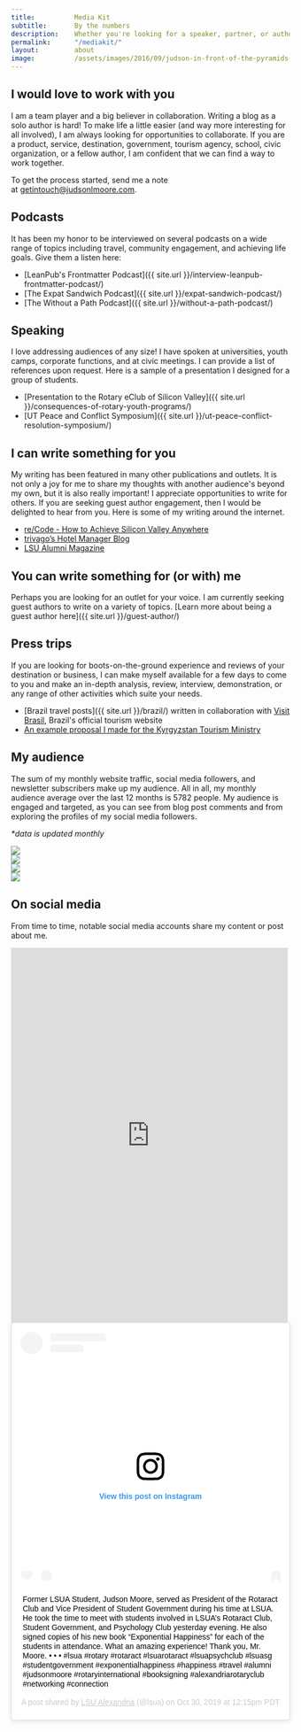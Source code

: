```yaml
---
title: 			Media Kit
subtitle: 		By the numbers
description: 	Whether you're looking for a speaker, partner, or author, there is a way for us to work together. See examples of my work and collaborations here and learn what the impact is by the numbers. 
permalink: 		"/mediakit/"
layout: 		about
image: 			/assets/images/2016/09/judson-in-front-of-the-pyramids-in-giza-egypt.jpg
---
```



## I would love to work with you

I am a team player and a big believer in collaboration. Writing a blog as a solo author is hard! To make life a little easier (and way more interesting for all involved), I am always looking for opportunities to collaborate. If you are a product, service, destination, government, tourism agency, school, civic organization, or a fellow author, I am confident that we can find a way to work together.

To get the process started, send me a note at [getintouch@judsonlmoore.com](mailto:getintouch@judsonlmoore.com).

## Podcasts

It has been my honor to be interviewed on several podcasts on a wide range of topics including travel, community engagement, and achieving life goals. Give them a listen here: 

- [LeanPub's Frontmatter Podcast]({{ site.url }}/interview-leanpub-frontmatter-podcast/)
- [The Expat Sandwich Podcast]({{ site.url }}/expat-sandwich-podcast/)
- [The Without a Path Podcast]({{ site.url }}/without-a-path-podcast/)

## Speaking

I love addressing audiences of any size! I have spoken at universities, youth camps, corporate functions, and at civic meetings. I can provide a list of references upon request. Here is a sample of a presentation I designed for a group of students.

- [Presentation to the Rotary eClub of Silicon Valley]({{ site.url }}/consequences-of-rotary-youth-programs/)
- [UT Peace and Conflict Symposium]({{ site.url }}/ut-peace-conflict-resolution-symposium/)

## I can write something for you

My writing has been featured in many other publications and outlets. It is not only a joy for me to share my thoughts with another audience's beyond my own, but it is also really important! I appreciate opportunities to write for others. If you are seeking guest author engagement, then I would be delighted to hear from you. Here is some of my writing around the internet.

- [re/Code - How to Achieve Silicon Valley Anywhere](https://www.vox.com/2014/6/25/11628326/how-to-achieve-silicon-valley-anywhere)
- [trivago’s Hotel Manager Blog](https://web.archive.org/web/20170509120316/http://hotelmanager-blog.trivago.com/en-us/author/jmoore/)
- [LSU Alumni Magazine](https://www.lsualumni.org/alumni-magazine)

## You can write something for (or with) me

Perhaps you are looking for an outlet for your voice. I am currently seeking guest authors to write on a variety of topics. [Learn more about being a guest author here]({{ site.url }}/guest-author/)

## Press trips

If you are looking for boots-on-the-ground experience and reviews of your destination or business, I can make myself available for a few days to come to you and make an in-depth analysis, review, interview, demonstration, or any range of other activities which suite your needs.

- [Brazil travel posts]({{ site.url }}/brazil/) written in collaboration with [Visit Brasil](https://www.visitbrasil.com/), Brazil's official tourism website
- [An example proposal I made for the Kyrgyzstan Tourism Ministry](https://docs.google.com/document/d/1ekVHAuhlnPW0RbfJu2jaf8A-nZfnFMNDx9i-DJp0_jo/edit?usp=sharing)

## My audience

The sum of my monthly website traffic, social media followers, and newsletter subscribers make up my audience. All in all, my monthly audience average over the last 12 months is 5782 people. My audience is engaged and targeted, as you can see from blog post comments and from exploring the profiles of my social media followers.

*\*data is updated monthly*

<div class="row">
    <div class="col-md-6">
        <img src="https://docs.google.com/spreadsheets/d/1cSF28oSk4nuwIvSWOmJFAeCj2ZlBTOKHMGJU1kkH-As/pubchart?oid=141894970&amp;format=image" class="w-100" >
    </div>
    <div class="col-md-6">
        <img src="https://docs.google.com/spreadsheets/d/e/2PACX-1vRsroHw6BiIHJF1qiY62-yT_Vp2sr182D3C89REB6hUVHwcRCOKR2wQaJyyFOfWNwhPvfKoMAcbb7Hs/pubchart?oid=1699980851&amp;format=image" class="w-100" >
    </div>
    <div class="col-md-6">
        <img src="https://docs.google.com/spreadsheets/d/e/2PACX-1vRsroHw6BiIHJF1qiY62-yT_Vp2sr182D3C89REB6hUVHwcRCOKR2wQaJyyFOfWNwhPvfKoMAcbb7Hs/pubchart?oid=1733573448&amp;format=image" class="w-100" >
    </div>
    <div class="col-md-6">
        <img src="https://docs.google.com/spreadsheets/d/e/2PACX-1vRsroHw6BiIHJF1qiY62-yT_Vp2sr182D3C89REB6hUVHwcRCOKR2wQaJyyFOfWNwhPvfKoMAcbb7Hs/pubchart?oid=485259815&amp;format=image" class="w-100" >
    </div>
</div>

## On social media

From time to time, notable social media accounts share my content or post about me. 

<div class="row">
    <div class="col-md-6">
        <iframe src="https://www.facebook.com/plugins/post.php?href=https%3A%2F%2Fwww.facebook.com%2Frotary%2Fposts%2F10159020022679552%3A0&width=500" width="500" height="677" style="border:none;overflow:hidden" scrolling="no" frameborder="0" allowTransparency="true" allow="encrypted-media"></iframe>
    </div>
    <div class="col-md-6">
        <blockquote class="instagram-media" data-instgrm-captioned data-instgrm-permalink="https://www.instagram.com/p/B4QPOUZBhj4/?utm_source=ig_embed&amp;utm_campaign=loading" data-instgrm-version="12" style=" background:#FFF; border:0; border-radius:3px; box-shadow:0 0 1px 0 rgba(0,0,0,0.5),0 1px 10px 0 rgba(0,0,0,0.15); margin: 1px; max-width:540px; min-width:326px; padding:0; width:99.375%; width:-webkit-calc(100% - 2px); width:calc(100% - 2px);"><div style="padding:16px;"> <a href="https://www.instagram.com/p/B4QPOUZBhj4/?utm_source=ig_embed&amp;utm_campaign=loading" style=" background:#FFFFFF; line-height:0; padding:0 0; text-align:center; text-decoration:none; width:100%;" target="_blank"> <div style=" display: flex; flex-direction: row; align-items: center;"> <div style="background-color: #F4F4F4; border-radius: 50%; flex-grow: 0; height: 40px; margin-right: 14px; width: 40px;"></div> <div style="display: flex; flex-direction: column; flex-grow: 1; justify-content: center;"> <div style=" background-color: #F4F4F4; border-radius: 4px; flex-grow: 0; height: 14px; margin-bottom: 6px; width: 100px;"></div> <div style=" background-color: #F4F4F4; border-radius: 4px; flex-grow: 0; height: 14px; width: 60px;"></div></div></div><div style="padding: 19% 0;"></div> <div style="display:block; height:50px; margin:0 auto 12px; width:50px;"><svg width="50px" height="50px" viewBox="0 0 60 60" version="1.1" xmlns="https://www.w3.org/2000/svg" xmlns:xlink="https://www.w3.org/1999/xlink"><g stroke="none" stroke-width="1" fill="none" fill-rule="evenodd"><g transform="translate(-511.000000, -20.000000)" fill="#000000"><g><path d="M556.869,30.41 C554.814,30.41 553.148,32.076 553.148,34.131 C553.148,36.186 554.814,37.852 556.869,37.852 C558.924,37.852 560.59,36.186 560.59,34.131 C560.59,32.076 558.924,30.41 556.869,30.41 M541,60.657 C535.114,60.657 530.342,55.887 530.342,50 C530.342,44.114 535.114,39.342 541,39.342 C546.887,39.342 551.658,44.114 551.658,50 C551.658,55.887 546.887,60.657 541,60.657 M541,33.886 C532.1,33.886 524.886,41.1 524.886,50 C524.886,58.899 532.1,66.113 541,66.113 C549.9,66.113 557.115,58.899 557.115,50 C557.115,41.1 549.9,33.886 541,33.886 M565.378,62.101 C565.244,65.022 564.756,66.606 564.346,67.663 C563.803,69.06 563.154,70.057 562.106,71.106 C561.058,72.155 560.06,72.803 558.662,73.347 C557.607,73.757 556.021,74.244 553.102,74.378 C549.944,74.521 548.997,74.552 541,74.552 C533.003,74.552 532.056,74.521 528.898,74.378 C525.979,74.244 524.393,73.757 523.338,73.347 C521.94,72.803 520.942,72.155 519.894,71.106 C518.846,70.057 518.197,69.06 517.654,67.663 C517.244,66.606 516.755,65.022 516.623,62.101 C516.479,58.943 516.448,57.996 516.448,50 C516.448,42.003 516.479,41.056 516.623,37.899 C516.755,34.978 517.244,33.391 517.654,32.338 C518.197,30.938 518.846,29.942 519.894,28.894 C520.942,27.846 521.94,27.196 523.338,26.654 C524.393,26.244 525.979,25.756 528.898,25.623 C532.057,25.479 533.004,25.448 541,25.448 C548.997,25.448 549.943,25.479 553.102,25.623 C556.021,25.756 557.607,26.244 558.662,26.654 C560.06,27.196 561.058,27.846 562.106,28.894 C563.154,29.942 563.803,30.938 564.346,32.338 C564.756,33.391 565.244,34.978 565.378,37.899 C565.522,41.056 565.552,42.003 565.552,50 C565.552,57.996 565.522,58.943 565.378,62.101 M570.82,37.631 C570.674,34.438 570.167,32.258 569.425,30.349 C568.659,28.377 567.633,26.702 565.965,25.035 C564.297,23.368 562.623,22.342 560.652,21.575 C558.743,20.834 556.562,20.326 553.369,20.18 C550.169,20.033 549.148,20 541,20 C532.853,20 531.831,20.033 528.631,20.18 C525.438,20.326 523.257,20.834 521.349,21.575 C519.376,22.342 517.703,23.368 516.035,25.035 C514.368,26.702 513.342,28.377 512.574,30.349 C511.834,32.258 511.326,34.438 511.181,37.631 C511.035,40.831 511,41.851 511,50 C511,58.147 511.035,59.17 511.181,62.369 C511.326,65.562 511.834,67.743 512.574,69.651 C513.342,71.625 514.368,73.296 516.035,74.965 C517.703,76.634 519.376,77.658 521.349,78.425 C523.257,79.167 525.438,79.673 528.631,79.82 C531.831,79.965 532.853,80.001 541,80.001 C549.148,80.001 550.169,79.965 553.369,79.82 C556.562,79.673 558.743,79.167 560.652,78.425 C562.623,77.658 564.297,76.634 565.965,74.965 C567.633,73.296 568.659,71.625 569.425,69.651 C570.167,67.743 570.674,65.562 570.82,62.369 C570.966,59.17 571,58.147 571,50 C571,41.851 570.966,40.831 570.82,37.631"></path></g></g></g></svg></div><div style="padding-top: 8px;"> <div style=" color:#3897f0; font-family:Arial,sans-serif; font-size:14px; font-style:normal; font-weight:550; line-height:18px;"> View this post on Instagram</div></div><div style="padding: 12.5% 0;"></div> <div style="display: flex; flex-direction: row; margin-bottom: 14px; align-items: center;"><div> <div style="background-color: #F4F4F4; border-radius: 50%; height: 12.5px; width: 12.5px; transform: translateX(0px) translateY(7px);"></div> <div style="background-color: #F4F4F4; height: 12.5px; transform: rotate(-45deg) translateX(3px) translateY(1px); width: 12.5px; flex-grow: 0; margin-right: 14px; margin-left: 2px;"></div> <div style="background-color: #F4F4F4; border-radius: 50%; height: 12.5px; width: 12.5px; transform: translateX(9px) translateY(-18px);"></div></div><div style="margin-left: 8px;"> <div style=" background-color: #F4F4F4; border-radius: 50%; flex-grow: 0; height: 20px; width: 20px;"></div> <div style=" width: 0; height: 0; border-top: 2px solid transparent; border-left: 6px solid #f4f4f4; border-bottom: 2px solid transparent; transform: translateX(16px) translateY(-4px) rotate(30deg)"></div></div><div style="margin-left: auto;"> <div style=" width: 0px; border-top: 8px solid #F4F4F4; border-right: 8px solid transparent; transform: translateY(16px);"></div> <div style=" background-color: #F4F4F4; flex-grow: 0; height: 12px; width: 16px; transform: translateY(-4px);"></div> <div style=" width: 0; height: 0; border-top: 8px solid #F4F4F4; border-left: 8px solid transparent; transform: translateY(-4px) translateX(8px);"></div></div></div></a> <p style=" margin:8px 0 0 0; padding:0 4px;"> <a href="https://www.instagram.com/p/B4QPOUZBhj4/?utm_source=ig_embed&amp;utm_campaign=loading" style=" color:#000; font-family:Arial,sans-serif; font-size:14px; font-style:normal; font-weight:normal; line-height:17px; text-decoration:none; word-wrap:break-word;" target="_blank">Former LSUA Student, Judson Moore, served as President of the Rotaract Club and Vice President of Student Government during his time at LSUA. He took the time to meet with students involved in LSUA’s Rotaract Club, Student Government, and Psychology Club yesterday evening. He also signed copies of his new book “Exponential Happiness” for each of the students in attendance. What an amazing experience! Thank you, Mr. Moore. • • • #lsua #rotary #rotaract #lsuarotaract #lsuapsychclub #lsuasg #studentgovernment #exponentialhappiness #happiness #travel #alumni #judsonmoore #rotaryinternational #booksigning #alexandriarotaryclub #networking #connection</a></p> <p style=" color:#c9c8cd; font-family:Arial,sans-serif; font-size:14px; line-height:17px; margin-bottom:0; margin-top:8px; overflow:hidden; padding:8px 0 7px; text-align:center; text-overflow:ellipsis; white-space:nowrap;">A post shared by <a href="https://www.instagram.com/lsua/?utm_source=ig_embed&amp;utm_campaign=loading" style=" color:#c9c8cd; font-family:Arial,sans-serif; font-size:14px; font-style:normal; font-weight:normal; line-height:17px;" target="_blank"> LSU Alexandria</a> (@lsua) on <time style=" font-family:Arial,sans-serif; font-size:14px; line-height:17px;" datetime="2019-10-30T19:15:12+00:00">Oct 30, 2019 at 12:15pm PDT</time></p></div></blockquote> <script async src="//www.instagram.com/embed.js"></script>
    </div>
</div>
